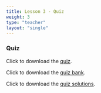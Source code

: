 ```yaml
---
title: Lesson 3 - Quiz
weight: 3
type: "teacher" 
layout: "single"
---
```



### Quiz


Click to download the <a href="https://docs.google.com/document/d/1oobIAX95VooFUKtF4y5S6tANBeuPkPd0MWqQhQrFLDc/edit?usp=sharing" target="_blank">quiz</a>.

Click to download the <a href="https://docs.google.com/document/d/1-JEEF26q_xZJbmrTCuW1cj15D-kWO0w3tyi-PI1y8eI/edit?usp=sharing" target="_blank">quiz bank</a>.

Click to download the <a href="https://docs.google.com/document/d/1rk3SEayGuguckHZitfkFWobGXVm-x6dBOZzTcKnTDo0/edit?usp=sharing" target="_blank">quiz solutions</a>.
